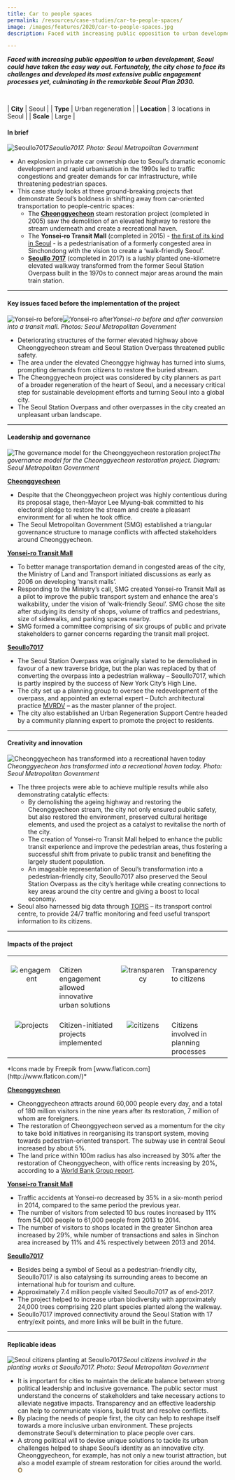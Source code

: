 ```yaml
---
title: Car to people spaces
permalink: /resources/case-studies/car-to-people-spaces/
image: /images/features/2020/car-to-people-spaces.jpg
description: Faced with increasing public opposition to urban development, Seoul could have taken the easy way out. Fortunately, the city chose to face its challenges and developed its most extensive public engagement processes yet, culminating in the remarkable Seoul Plan 2030.

---
```


***Faced with increasing public opposition to urban development, Seoul could have taken the easy way out. Fortunately, the city chose to face its challenges and developed its most extensive public engagement processes yet, culminating in the remarkable Seoul Plan 2030.*** 

<br>

| **City** | Seoul |
| **Type** | Urban regeneration |
| **Location** | 3 locations in Seoul |
| **Scale** | Large |

#### **In brief**

![Seoullo7017](/images/features/2020/seoullo7017-logo.jpg/)*Seoullo7017. Photo: Seoul Metropolitan Government*

- An explosion in private car ownership due to Seoul’s dramatic economic development and rapid urbanisation in the 1990s led to traffic congestions and greater demands for car infrastructure, while threatening pedestrian spaces. 
- This case study looks at three ground-breaking projects that demonstrate Seoul’s boldness in shifting away from car-oriented transportation to people-centric spaces:
  - The **[Cheonggyecheon](http://www.sisul.or.kr/grobal/cheonggye/eng/WebContent/index.html)** steam restoration project (completed in 2005) saw the demolition of an elevated highway to restore the stream underneath and create a recreational haven. 
  - The **Yonsei-ro Transit Mall** (completed in 2015) - [the first of its kind in Seoul](http://english.seoul.go.kr/opening-of-sinchon-yonsei-ro-seouls-first-transit-mall/) - is a pedestrianisation of a formerly congested area in Sinchondong with the vision to create a ‘walk-friendly Seoul’. 
  - **[Seoullo 7017](http://seoullo7017.co.kr/SSF/GLO/ENG/M000.do)** (completed in 2017) is a lushly planted one-kilometre elevated walkway transformed from the former Seoul Station Overpass built in the 1970s to connect major areas around the main train station.

---

#### **Key issues faced before the implementation of the project**

![Yonsei-ro before](/images/features/2020/yonsei-ro-before.jpg/)![Yonsei-ro after](/images/features/2020/yonsei-ro-after.jpg/)*Yonsei-ro before and after conversion into a transit mall. Photos: Seoul Metropolitan Government*

- Deteriorating structures of the former elevated highway above Cheonggyecheon stream and Seoul Station Overpass threatened public safety. 
- The area under the elevated Cheonggye highway has turned into slums, prompting demands from citizens to restore the buried stream. 
- The Cheonggyecheon project was considered by city planners as part of a broader regeneration of the heart of Seoul, and a necessary critical step for sustainable development efforts and turning Seoul into a global city.
- The Seoul Station Overpass and other overpasses in the city created an unpleasant urban landscape. 

---

#### **Leadership and governance**

![The governance model for the Cheonggyecheon restoration project](/images/features/2020/cheonggyecheon-governance-model.png/)*The governance model for the Cheonggyecheon restoration project. Diagram: Seoul Metropolitan Government*

<b><u>Cheonggyecheon</u></b>
- Despite that the Cheonggyecheon project was highly contentious during its proposal stage, then-Mayor Lee Myung-bak committed to his electoral pledge to restore the stream and create a pleasant environment for all when he took office. 
- The Seoul Metropolitan Government (SMG) established a triangular governance structure to manage conflicts with affected stakeholders around Cheonggyecheon. 

<b><u>Yonsei-ro Transit Mall</u></b>
- To better manage transportation demand in congested areas of the city, the Ministry of Land and Transport initiated discussions as early as 2006 on developing ‘transit malls’. 
- Responding to the Ministry’s call, SMG created Yonsei-ro Transit Mall as a pilot to improve the public transport system and enhance the area's walkability, under the vision of ‘walk-friendly Seoul’. SMG chose the site after studying its density of shops, volume of traffics and pedestrians, size of sidewalks, and parking spaces nearby. 
- SMG formed a committee comprising of six groups of public and private stakeholders to garner concerns regarding the transit mall project. 

<b><u>Seoullo7017</u></b>
- The Seoul Station Overpass was originally slated to be demolished in favour of a new traverse bridge, but the plan was replaced by that of converting the overpass into a pedestrian walkway – Seoullo7017, which is partly inspired by the success of New York City’s High Line. 
- The city set up a planning group to oversee the redevelopment of the overpass, and appointed an external expert – Dutch architectural practice [MVRDV](https://www.mvrdv.nl/projects/seoul-skygarden) – as the master planner of the project. 
- The city also established an Urban Regeneration Support Centre headed by a community planning expert to promote the project to residents. 

---

#### **Creativity and innovation**

![Cheonggyecheon has transformed into a recreational haven today](/images/features/2020/cheonggyecheon-today.jpg/)*Cheonggyecheon has transformed into a recreational haven today. Photo: Seoul Metropolitan Government*

- The three projects were able to achieve multiple results while also demonstrating catalytic effects:
  - By demolishing the ageing highway and restoring the Cheonggyecheon stream, the city not only ensured public safety, but also restored the environment, preserved cultural heritage elements, and used the project as a catalyst to revitalise the north of the city. 
  - The creation of Yonsei-ro Transit Mall helped to enhance the public transit experience and improve the pedestrian areas, thus fostering a successful shift from private to public transit and benefiting the largely student population.
  - An imageable representation of Seoul’s transformation into a pedestrian-friendly city, Seoullo7017 also preserved the Seoul Station Overpass as the city’s heritage while creating connections to key areas around the city centre and giving a boost to local economy. 
- Seoul also harnessed big data through [TOPIS](http://topis.seoul.go.kr/eng/english.jsp) – its transport control centre, to provide 24/7 traffic monitoring and feed useful transport information to its citizens. 

---

#### **Impacts of the project**

<table style="width: 100%;" cellpadding="0">
<tbody>
<tr>
<td style="width: 80px; text-align: center; vertical-align: top;"><br><img src="/images/case-studies/icon-speech.png" alt="engagement" /><br></td>
  <td style="text-align: left; vertical-align: top;"><br>Citizen engagement allowed innovative urban solutions<br></td>
<td style="width: 80px; text-align: center; vertical-align: top;"><br><img src="/images/features/2020/paper.png" alt="transparency" /><br></td>
<td style="text-align: left; vertical-align: top;"><br>Transparency to citizens<br></td>
</tr>
<tr>
<td style="width: 80px; text-align: center; vertical-align: top;"><br><img src="/images/features/2019/icon-money.png" alt="projects" /><br></td>
<td style="text-align: left; vertical-align: top;"><br>Citizen-initiated projects implemented<br></td>
<td style="width: 80px; text-align: center; vertical-align: top;"><br><img src="/images/case-studies/icon-people.png" alt="citizens" /><br></td>
<td style="text-align: left; vertical-align: top;"><br>Citizens involved in planning processes<br></td>
</tr>
</tbody>
</table>*Icons made by Freepik from [www.flaticon.com](http://www.flaticon.com/)*

<b><u>Cheonggyecheon</u></b>
- Cheonggyecheon attracts around 60,000 people every day, and a total of 180 million visitors in the nine years after its restoration, 7 million of whom are foreigners. 
- The restoration of Cheonggyecheon served as a momentum for the city to take bold initiatives in reorganising its transport system, moving towards pedestrian-oriented transport. The subway use in central Seoul increased by about 5%. 
- The land price within 100m radius has also increased by 30% after the restoration of Cheonggyecheon, with office rents increasing by 20%, according to a [World Bank Group report](https://urban-regeneration.worldbank.org/Seoul). 

<b><u>Yonsei-ro Transit Mall</u></b>
- Traffic accidents at Yonsei-ro decreased by 35% in a six-month period in 2014, compared to the same period the previous year.
- The number of visitors from selected 10 bus routes increased by 11% from 54,000 people to 61,000 people from 2013 to 2014. 
- The number of visitors to shops located in the greater Sinchon area increased by 29%, while number of transactions and sales in Sinchon area increased by 11% and 4% respectively between 2013 and 2014. 

<b><u>Seoullo7017</u></b>
- Besides being a symbol of Seoul as a pedestrian-friendly city, Seoullo7017 is also catalysing its surrounding areas to become an international hub for tourism and culture. 
- Approximately 7.4 million people visited Seoullo7017 as of end-2017. 
- The project helped to increase urban biodiversity with approximately 24,000 trees comprising 220 plant species planted along the walkway. 
- Seoullo7017 improved connectivity around the Seoul Station with 17 entry/exit points, and more links will be built in the future. 

---

#### **Replicable ideas**

![Seoul citizens planting at Seoullo7017](/images/features/2020/seoullo7017-planting.jpg/)*Seoul citizens involved in the planting works at Seoullo7017. Photo: Seoul Metropolitan Government*

- It is important for cities to maintain the delicate balance between strong political leadership and inclusive governance. The public sector must understand the concerns of stakeholders and take necessary actions to alleviate negative impacts. Transparency and an effective leadership can help to communicate visions, build trust and resolve conflicts. 
- By placing the needs of people first, the city can help to reshape itself towards a more inclusive urban environment. These projects demonstrate Seoul’s determination to place people over cars. 
- A strong political will to devise unique solutions to tackle its urban challenges helped to shape Seoul’s identity as an innovative city. Cheonggyecheon, for example, has not only a new tourist attraction, but also a model example of stream restoration for cities around the world. **<font color="#967942">O</font>**
